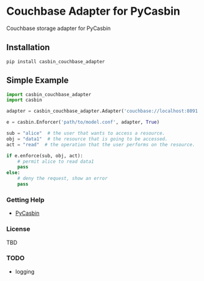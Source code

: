 Couchbase Adapter for PyCasbin 
====

Couchbase storage adapter for PyCasbin

## Installation

```
pip install casbin_couchbase_adapter
```

## Simple Example

```python
import casbin_couchbase_adapter
import casbin

adapter = casbin_couchbase_adapter.Adapter('couchbase://localhost:8091', 'bucket', 'user', 'password')

e = casbin.Enforcer('path/to/model.conf', adapter, True)

sub = "alice"  # the user that wants to access a resource.
obj = "data1"  # the resource that is going to be accessed.
act = "read"  # the operation that the user performs on the resource.

if e.enforce(sub, obj, act):
    # permit alice to read data1
    pass
else:
    # deny the request, show an error
    pass
```


### Getting Help

- [PyCasbin](https://github.com/casbin/pycasbin)

### License

TBD

### TODO
* logging